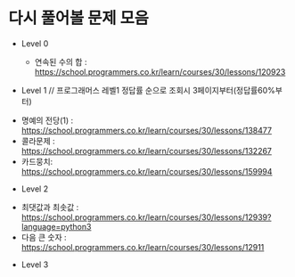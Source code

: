 # 다시 풀어볼 문제 모음


* Level 0
  - 연속된 수의 합 : https://school.programmers.co.kr/learn/courses/30/lessons/120923
    
* Level 1    // 프로그래머스 레벨1 정답률 순으로 조회시 3페이지부터(정답률60%부터)
- 명예의 전당(1) : https://school.programmers.co.kr/learn/courses/30/lessons/138477
- 콜라문제 : https://school.programmers.co.kr/learn/courses/30/lessons/132267
- 카드뭉치: 
https://school.programmers.co.kr/learn/courses/30/lessons/159994




* Level 2
- 최댓값과 최솟값 : https://school.programmers.co.kr/learn/courses/30/lessons/12939?language=python3
- 다음 큰 숫자 : https://school.programmers.co.kr/learn/courses/30/lessons/12911

* Level 3
